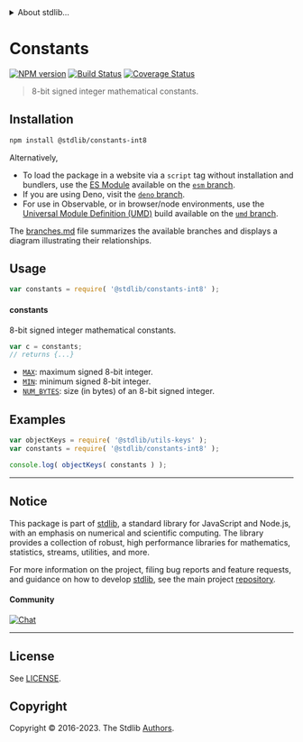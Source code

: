 <!--

@license Apache-2.0

Copyright (c) 2021 The Stdlib Authors.

Licensed under the Apache License, Version 2.0 (the "License");
you may not use this file except in compliance with the License.
You may obtain a copy of the License at

   http://www.apache.org/licenses/LICENSE-2.0

Unless required by applicable law or agreed to in writing, software
distributed under the License is distributed on an "AS IS" BASIS,
WITHOUT WARRANTIES OR CONDITIONS OF ANY KIND, either express or implied.
See the License for the specific language governing permissions and
limitations under the License.

-->


<details>
  <summary>
    About stdlib...
  </summary>
  <p>We believe in a future in which the web is a preferred environment for numerical computation. To help realize this future, we've built stdlib. stdlib is a standard library, with an emphasis on numerical and scientific computation, written in JavaScript (and C) for execution in browsers and in Node.js.</p>
  <p>The library is fully decomposable, being architected in such a way that you can swap out and mix and match APIs and functionality to cater to your exact preferences and use cases.</p>
  <p>When you use stdlib, you can be absolutely certain that you are using the most thorough, rigorous, well-written, studied, documented, tested, measured, and high-quality code out there.</p>
  <p>To join us in bringing numerical computing to the web, get started by checking us out on <a href="https://github.com/stdlib-js/stdlib">GitHub</a>, and please consider <a href="https://opencollective.com/stdlib">financially supporting stdlib</a>. We greatly appreciate your continued support!</p>
</details>

# Constants

[![NPM version][npm-image]][npm-url] [![Build Status][test-image]][test-url] [![Coverage Status][coverage-image]][coverage-url] <!-- [![dependencies][dependencies-image]][dependencies-url] -->

> 8-bit signed integer mathematical constants.

<section class="installation">

## Installation

```bash
npm install @stdlib/constants-int8
```

Alternatively,

-   To load the package in a website via a `script` tag without installation and bundlers, use the [ES Module][es-module] available on the [`esm` branch][esm-url].
-   If you are using Deno, visit the [`deno` branch][deno-url].
-   For use in Observable, or in browser/node environments, use the [Universal Module Definition (UMD)][umd] build available on the [`umd` branch][umd-url].

The [branches.md][branches-url] file summarizes the available branches and displays a diagram illustrating their relationships.

</section>

<section class="usage">

## Usage

```javascript
var constants = require( '@stdlib/constants-int8' );
```

#### constants

8-bit signed integer mathematical constants.

```javascript
var c = constants;
// returns {...}
```

<!-- <toc pattern="*" > -->

<div class="namespace-toc">

-   <span class="signature">[`MAX`][@stdlib/constants/int8/max]</span><span class="delimiter">: </span><span class="description">maximum signed 8-bit integer.</span>
-   <span class="signature">[`MIN`][@stdlib/constants/int8/min]</span><span class="delimiter">: </span><span class="description">minimum signed 8-bit integer.</span>
-   <span class="signature">[`NUM_BYTES`][@stdlib/constants/int8/num-bytes]</span><span class="delimiter">: </span><span class="description">size (in bytes) of an 8-bit signed integer.</span>

</div>

<!-- </toc> -->

</section>

<!-- /.usage -->

<section class="examples">

## Examples

<!-- TODO: better examples -->

<!-- eslint no-undef: "error" -->

```javascript
var objectKeys = require( '@stdlib/utils-keys' );
var constants = require( '@stdlib/constants-int8' );

console.log( objectKeys( constants ) );
```

</section>

<!-- /.examples -->

<!-- Section for related `stdlib` packages. Do not manually edit this section, as it is automatically populated. -->

<section class="related">

</section>

<!-- /.related -->

<!-- Section for all links. Make sure to keep an empty line after the `section` element and another before the `/section` close. -->


<section class="main-repo" >

* * *

## Notice

This package is part of [stdlib][stdlib], a standard library for JavaScript and Node.js, with an emphasis on numerical and scientific computing. The library provides a collection of robust, high performance libraries for mathematics, statistics, streams, utilities, and more.

For more information on the project, filing bug reports and feature requests, and guidance on how to develop [stdlib][stdlib], see the main project [repository][stdlib].

#### Community

[![Chat][chat-image]][chat-url]

---

## License

See [LICENSE][stdlib-license].


## Copyright

Copyright &copy; 2016-2023. The Stdlib [Authors][stdlib-authors].

</section>

<!-- /.stdlib -->

<!-- Section for all links. Make sure to keep an empty line after the `section` element and another before the `/section` close. -->

<section class="links">

[npm-image]: http://img.shields.io/npm/v/@stdlib/constants-int8.svg
[npm-url]: https://npmjs.org/package/@stdlib/constants-int8

[test-image]: https://github.com/stdlib-js/constants-int8/actions/workflows/test.yml/badge.svg?branch=v0.1.0
[test-url]: https://github.com/stdlib-js/constants-int8/actions/workflows/test.yml?query=branch:v0.1.0

[coverage-image]: https://img.shields.io/codecov/c/github/stdlib-js/constants-int8/main.svg
[coverage-url]: https://codecov.io/github/stdlib-js/constants-int8?branch=main

<!--

[dependencies-image]: https://img.shields.io/david/stdlib-js/constants-int8.svg
[dependencies-url]: https://david-dm.org/stdlib-js/constants-int8/main

-->

[chat-image]: https://img.shields.io/gitter/room/stdlib-js/stdlib.svg
[chat-url]: https://app.gitter.im/#/room/#stdlib-js_stdlib:gitter.im

[stdlib]: https://github.com/stdlib-js/stdlib

[stdlib-authors]: https://github.com/stdlib-js/stdlib/graphs/contributors

[umd]: https://github.com/umdjs/umd
[es-module]: https://developer.mozilla.org/en-US/docs/Web/JavaScript/Guide/Modules

[deno-url]: https://github.com/stdlib-js/constants-int8/tree/deno
[umd-url]: https://github.com/stdlib-js/constants-int8/tree/umd
[esm-url]: https://github.com/stdlib-js/constants-int8/tree/esm
[branches-url]: https://github.com/stdlib-js/constants-int8/blob/main/branches.md

[stdlib-license]: https://raw.githubusercontent.com/stdlib-js/constants-int8/main/LICENSE

<!-- <toc-links> -->

[@stdlib/constants/int8/max]: https://github.com/stdlib-js/constants-int8-max

[@stdlib/constants/int8/min]: https://github.com/stdlib-js/constants-int8-min

[@stdlib/constants/int8/num-bytes]: https://github.com/stdlib-js/constants-int8-num-bytes

<!-- </toc-links> -->

</section>

<!-- /.links -->
